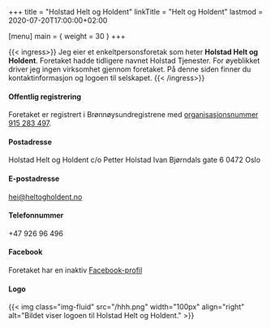 +++
title = "Holstad Helt og Holdent"
linkTitle = "Helt og Holdent"
lastmod = 2020-07-20T17:00:00+02:00

[menu]
main = { weight = 30 }
+++

{{< ingress>}}
Jeg eier et enkeltpersonsforetak som heter **Holstad Helt og Holdent**.
Foretaket hadde tidligere navnet Holstad Tjenester. For øyeblikket driver jeg
ingen virksomhet gjennom foretaket. På denne siden finner du
kontaktinformasjon og logoen til selskapet.
{{< /ingress>}}

#### Offentlig registrering

Foretaket er registrert i Brønnøysundregistrene med [organisasjonsnummer 915&nbsp;283&nbsp;497](https://w2.brreg.no/enhet/sok/detalj.jsp?orgnr=915283497).

#### Postadresse

Holstad Helt og Holdent
c/o Petter Holstad
Ivan Bjørndals gate 6
0472 Oslo

#### E-postadresse

hei@heltogholdent.no

#### Telefonnummer

+47 926 96 496

#### Facebook

Foretaket har en inaktiv [Facebook-profil][facebook]

#### Logo

{{< img
    class="img-fluid"
    src="/hhh.png"
    width="100px"
    align="right"
    alt="Bildet viser logoen til Holstad Helt og Holdent."
    >}}

[facebook]: https://www.facebook.com/holstadheltogholdent/
